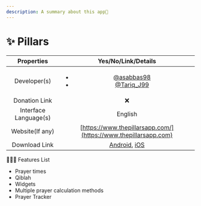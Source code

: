 ```yaml
---
description: A summary about this app💐
---
```


# ✨ Pillars

|       Properties      |                                                                                                                                                                      Yes/No/Link/Details                                                                                                                                                                     |
| :-------------------: | :----------------------------------------------------------------------------------------------------------------------------------------------------------------------------------------------------------------------------------------------------------------------------------------------------------------------------------------------------------: |
|      Developer(s)     |                                                                                                        <p></p><ul><li><a href="https://twitter.com/asabbas98">@asabbas98</a></li><li><a href="https://twitter.com/Tariq_J99">@Tariq_J99</a></li></ul>                                                                                                        |
|     Donation Link     |                                                                                                                                                                               ❌                                                                                                                                                                              |
| Interface Language(s) |                                                                                                                                                                            English                                                                                                                                                                           |
|    Website(If any)    |                                                                                                                                                [https://www.thepillarsapp.com/](https://www.thepillarsapp.com)                                                                                                                                               |
|     Download Link     | [Android](https://play.google.com/store/apps/details?id=com.pillars.pillars\&hl=en\_GB\&gl=US&\_branch\_match\_id=1000803189197684726&\_branch\_referrer=H4sIAAAAAAAAA8soKSkottLXL8jMyUksKtZLLCjQy8nMy9YvT00qzixJBQBDX7TEIAAAAA%3D%3D), [iOS](https://apps.apple.com/gb/app/pillars-prayer-times-qibla/id1559086853?\_branch\_match\_id=1000803189197684726) |

💁🏽‍♂️ Features List

* Prayer times
* Qiblah
* Widgets
* Multiple prayer calculation methods
* Prayer Tracker
